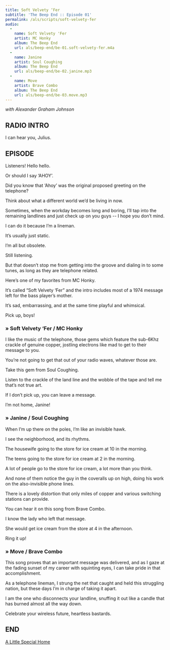 ```yaml
---
title: Soft Velvety ‘Fer
subtitle: 'The Beep End :: Episode 01'
permalink: /als/scripts/soft-velvety-fer
audio:
  -
    name: Soft Velvety 'Fer
    artist: MC Honky
    album: The Beep End
    url: als/beep-end/be-01.soft-velvety-fer.m4a
  -
    name: Janine
    artist: Soul Coughing
    album: The Beep End
    url: als/beep-end/be-02.janine.mp3
  -
    name: Move
    artist: Brave Combo
    album: The Beep End
    url: als/beep-end/be-03.move.mp3
---
```

_with Alexander Graham Johnson_

## RADIO INTRO

I can hear you, Julius.

## EPISODE

Listeners! Hello hello.

Or should I say ‘AHOY’.

Did you know that ‘Ahoy’ was the original proposed greeting on the telephone?

Think about what a different world we’d be living in now.

Sometimes, when the workday becomes long and boring, I’ll tap into the remaining landlines and just check up on you guys -- I hope you don’t mind.

I can do it because I’m a lineman.

It’s usually just static.

I’m all but obsolete.

Still listening.

But that doesn’t stop me from getting into the groove and dialing in to some tunes, as long as they are telephone related.

Here’s one of my favorites from MC Honky.

It’s called “Soft Velvety ‘Fer” and the intro includes most of a 1974 message left for the bass player’s mother.

It’s sad, embarrassing, and at the same time playful and whimsical.

Pick up, boys!

### &raquo; Soft Velvety ‘Fer / MC Honky

I like the music of the telephone, those gems which feature the sub-6Khz crackle of genuine copper, jostling electrons like mad to get to their message to you.

You’re not going to get that out of your radio waves, whatever those are.

Take this gem from Soul Coughing.

Listen to the crackle of the land line and the wobble of the tape and tell me that’s not true art.

If I don’t pick up, you can leave a message.

I’m not home, Janine!

### &raquo; Janine / Soul Coughing

When I’m up there on the poles, I’m like an invisible hawk.

I see the neighborhood, and its rhythms.

The housewife going to the store for ice cream at 10 in the morning.

The teens going to the store for ice cream at 2 in the morning.

A lot of people go to the store for ice cream, a lot more than you think.

And none of them notice the guy in the coveralls up on high, doing his work on the also-invisible phone lines.

There is a lovely distortion that only miles of copper and various switching stations can provide.

You can hear it on this song from Brave Combo.

I know the lady who left that message.

She would get ice cream from the store at 4 in the afternoon.

Ring it up!

### &raquo; Move / Brave Combo

This song proves that an important message was delivered, and as I gaze at the fading sunset of my career with squinting eyes, I can take pride in that accomplishment.

As a telephone lineman, I strung the net that caught and held this struggling nation, but these days I’m in charge of taking it apart.

I am the one who disconnects your landline, snuffing it out like a candle that has burned almost all the way down.

Celebrate your wireless future, heartless bastards.

## END

<a class="button big next" href="{% link pages/als/index.md %}">A Little Special Home</a>
